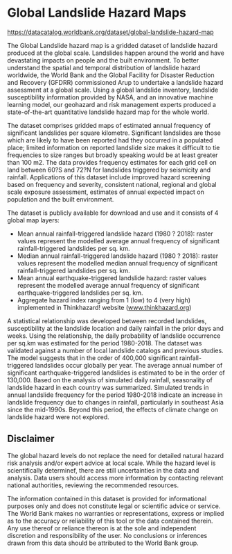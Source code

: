 # Global Landslide Hazard Maps

https://datacatalog.worldbank.org/dataset/global-landslide-hazard-map

The Global Landslide hazard map is a gridded dataset of landslide hazard produced
at the global scale. Landslides happen around the world and have devastating
impacts on people and the built environment. To better understand the spatial
and temporal distribution of landslide hazard worldwide, the World Bank and the
Global Facility for Disaster Reduction and Recovery (GFDRR) commissioned Arup to
undertake a landslide hazard assessment at a global scale. Using a global
landslide inventory, landslide susceptibility information provided by NASA, and
an innovative machine learning model, our geohazard and risk management experts
produced a state-of-the-art quantitative landslide hazard map for the whole
world.

The dataset comprises gridded maps of estimated annual frequency of significant
landslides per square kilometre. Significant landslides are those which are
likely to have been reported had they occurred in a populated place; limited
information on reported landslide size makes it difficult to tie frequencies to
size ranges but broadly speaking would be at least greater than 100 m2. The data
provides frequency estimates for each grid cell on land between 60?S and 72?N
for landslides triggered by seismicity and rainfall. Applications of this
dataset include improved hazard screening based on frequency and severity,
consistent national, regional and global scale exposure assessment, estimates of
annual expected impact on population and the built environment.

The dataset is publicly available for download and use and it consists of 4 global map layers:

- Mean annual rainfall-triggered landslide hazard (1980 ? 2018): raster values
  represent the modelled average annual frequency of significant
  rainfall-triggered landslides per sq. km.
- Median annual rainfall-triggered landslide hazard (1980 ? 2018): raster values
  represent the modelled median annual frequency of significant
  rainfall-triggered landslides per sq. km.
- Mean annual earthquake-triggered landslide hazard: raster values represent the
  modelled average annual frequency of significant earthquake-triggered
  landslides per sq. km.
- Aggregate hazard index ranging from 1 (low) to 4 (very high) implemented in
  Thinkhazard! website (www.thinkhazard.org)

A statistical relationship was developed between recorded landslides,
susceptibility at the landslide location and daily rainfall in the prior days
and weeks. Using the relationship, the daily probability of landslide occurrence
per sq.km was estimated for the period 1980-2018. The dataset was validated
against a number of local landslide catalogs and previous studies. The model
suggests that in the order of 400,000 significant rainfall-triggered landslides
occur globally per year. The average annual number of significant
earthquake-triggered landslides is estimated to be in the order of 130,000.
Based on the analysis of simulated daily rainfall, seasonality of landslide
hazard in each country was summarized. Simulated trends in annual landslide
frequency for the period 1980-2018 indicate an increase in landslide frequency
due to changes in rainfall, particularly in southeast Asia since the mid-1990s.
Beyond this period, the effects of climate change on landslide hazard were not
explored.

## Disclaimer

The global hazard levels do not replace the need for detailed natural hazard
risk analysis and/or expert advice at local scale. While the hazard level is
scientifically determinef, there are still uncertainties in the data and
analysis. Data users should access more information by contacting relevant
national authorities, reviewing the recommended resources.

The information contained in this dataset is provided for informational purposes
only and does not constitute legal or scientific advice or service. The World
Bank makes no warranties or representations, express or implied as to the
accuracy or reliability of this tool or the data contained therein. Any use
thereof or reliance thereon is at the sole and independent discretion and
responsibility of the user. No conclusions or inferences drawn from this data
should be attributed to the World Bank group.
